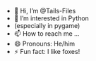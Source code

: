 - 👋 Hi, I’m @Tails-Files
- 👀 I’m interested in Python
- (especially in pygame)
- 📫 How to reach me ...
- 😄 Pronouns: He/him
- ⚡ Fun fact: I like foxes!

<!---
Tails-Files/Tails-Files is a ✨ special ✨ repository because its `README.md` (this file) appears on your GitHub profile.
You can click the Preview link to take a look at your changes.
--->
